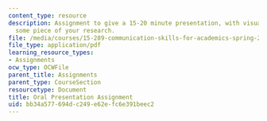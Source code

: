 ```yaml
---
content_type: resource
description: Assignment to give a 15-20 minute presentation, with visual aids, on
  some piece of your research.
file: /media/courses/15-289-communication-skills-for-academics-spring-2002/bb34a577694dc249e62efc6e391beec2_oralassn2002.pdf
file_type: application/pdf
learning_resource_types:
- Assignments
ocw_type: OCWFile
parent_title: Assignments
parent_type: CourseSection
resourcetype: Document
title: Oral Presentation Assignment
uid: bb34a577-694d-c249-e62e-fc6e391beec2
---
```

